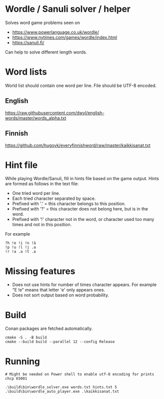# Wordle / Sanuli solver / helper

Solves word game problems seen on 
- https://www.powerlanguage.co.uk/wordle/
- https://www.nytimes.com/games/wordle/index.html
- https://sanuli.fi/

Can help to solve different length words.

# Word lists

World list should contain one word per line. File should be UTF-8 encoded.

## English

https://raw.githubusercontent.com/dwyl/english-words/master/words_alpha.txt

## Finnish

https://github.com/hugovk/everyfinnishword/raw/master/kaikkisanat.txt

# Hint file

While playing Wordle/Sanuli, fill in hints file based on the game output.
Hints are formed as follows in the text file:
- One tried word per line.
- Each tried character separated by space.
- Prefixed with '.' = this character belongs to this position.
- Prefixed with '?' = this character does not belong here, but is in the word.
- Prefixed with '!' character not in the word, or character used too many times and not in this position.

For example
```
?h !e !i !n !ä
!p !u !l !j .a
!r !a .a !t .a
```

# Missing features

- Does not use hints for number of times character appears. For example "E !e" means that letter 'e' only appears ones.
- Does not sort output based on word probability.

# Build

Conan packages are fetched automatically.

```
cmake -S . -B build
cmake --build build --parallel 12 --config Release
```

# Running

```
# Might be needed on Power shell to enable utf-8 encoding for prints
chcp 65001

.\build\bin\wordle_solver.exe words.txt hints.txt 5
.\build\bin\wordle_auto_player.exe .\kaikkisanat.txt
```
